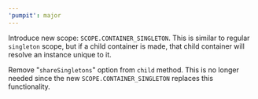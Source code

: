 ```yaml
---
'pumpit': major
---
```


Introduce new scope: `SCOPE.CONTAINER_SINGLETON`. This is similar to regular `singleton` scope, but if a child container is made, that child container will resolve an instance unique to it.

Remove "`shareSingletons`" option from `child` method. This is no longer needed since the new `SCOPE.CONTAINER_SINGLETON` replaces this functionality.
